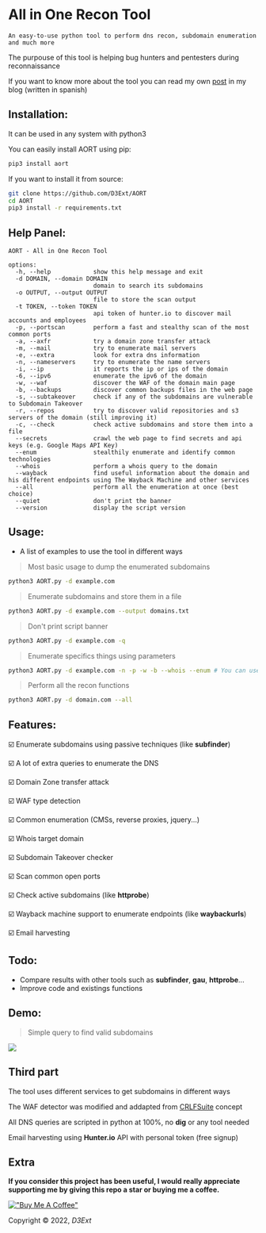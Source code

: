 # All in One Recon Tool

`An easy-to-use python tool to perform dns recon, subdomain enumeration and much more`

The purpouse of this tool is helping bug hunters and pentesters during reconnaissance

If you want to know more about the tool you can read my own [post](https://d3ext.github.io/aort) in my blog (written in spanish) 

## Installation:
It can be used in any system with python3

You can easily install AORT using pip:
```sh
pip3 install aort
```

If you want to install it from source:
```sh
git clone https://github.com/D3Ext/AORT
cd AORT
pip3 install -r requirements.txt
```

## Help Panel:

```
AORT - All in One Recon Tool

options:
  -h, --help            show this help message and exit
  -d DOMAIN, --domain DOMAIN
                        domain to search its subdomains
  -o OUTPUT, --output OUTPUT
                        file to store the scan output
  -t TOKEN, --token TOKEN
                        api token of hunter.io to discover mail accounts and employees
  -p, --portscan        perform a fast and stealthy scan of the most common ports
  -a, --axfr            try a domain zone transfer attack
  -m, --mail            try to enumerate mail servers
  -e, --extra           look for extra dns information
  -n, --nameservers     try to enumerate the name servers
  -i, --ip              it reports the ip or ips of the domain
  -6, --ipv6            enumerate the ipv6 of the domain
  -w, --waf             discover the WAF of the domain main page
  -b, --backups         discover common backups files in the web page
  -s, --subtakeover     check if any of the subdomains are vulnerable to Subdomain Takeover
  -r, --repos           try to discover valid repositories and s3 servers of the domain (still improving it)
  -c, --check           check active subdomains and store them into a file
  --secrets             crawl the web page to find secrets and api keys (e.g. Google Maps API Key)
  --enum                stealthily enumerate and identify common technologies
  --whois               perform a whois query to the domain
  --wayback             find useful information about the domain and his different endpoints using The Wayback Machine and other services
  --all                 perform all the enumeration at once (best choice)
  --quiet               don't print the banner
  --version             display the script version
```

## Usage:

- A list of examples to use the tool in different ways 

> Most basic usage to dump the enumerated subdomains
```sh
python3 AORT.py -d example.com
```

> Enumerate subdomains and store them in a file
```sh
python3 AORT.py -d example.com --output domains.txt
```

> Don't print script banner
```sh
python3 AORT.py -d example.com -q
```

> Enumerate specifics things using parameters
```sh
python3 AORT.py -d example.com -n -p -w -b --whois --enum # You can use other parameters, see help panel
```

> Perform all the recon functions
```sh
python3 AORT.py -d domain.com --all
```

## Features:

:ballot_box_with_check: Enumerate subdomains using passive techniques (like **subfinder**)

:ballot_box_with_check: A lot of extra queries to enumerate the DNS

:ballot_box_with_check: Domain Zone transfer attack

:ballot_box_with_check: WAF type detection

:ballot_box_with_check: Common enumeration (CMSs, reverse proxies, jquery...)

:ballot_box_with_check: Whois target domain

:ballot_box_with_check: Subdomain Takeover checker

:ballot_box_with_check: Scan common open ports

:ballot_box_with_check: Check active subdomains (like **httprobe**)

:ballot_box_with_check: Wayback machine support to enumerate endpoints (like **waybackurls**)

:ballot_box_with_check: Email harvesting

## Todo:

- Compare results with other tools such as **subfinder**, **gau**, **httprobe**...
- Improve code and existings functions

## Demo:

> Simple query to find valid subdomains
<img src="https://raw.githubusercontent.com/D3Ext/AORT/main/demo.png">

## Third part

The tool uses different services to get subdomains in different ways

The WAF detector was modified and addapted from [CRLFSuite](https://github.com/Nefcore/CRLFsuite) concept

All DNS queries are scripted in python at 100%, no **dig** or any tool needed

Email harvesting using **Hunter.io** API with personal token (free signup)

## Extra

**If you consider this project has been useful, I would really appreciate supporting me by giving this repo a star or buying me a coffee.**

[!["Buy Me A Coffee"](https://www.buymeacoffee.com/assets/img/custom_images/orange_img.png)](https://www.buymeacoffee.com/d3ext)

Copyright © 2022, *D3Ext*
